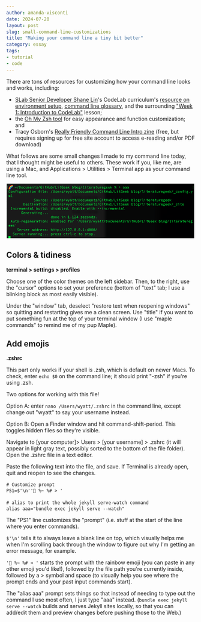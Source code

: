 ```yaml
---
author: amanda-visconti
date: 2024-07-20
layout: post
slug: small-command-line-customizations
title: "Making your command line a tiny bit better"
category: essay
tags:
- tutorial
- code
---
```


There are tons of resources for customizing how your command line looks and works, including:

* [SLab Senior Developer Shane Lin](/people/shane-lin)'s CodeLab curriculum's [resource on environment setup](https://github.com/scholarslab/CodeLab/blob/master/Week01/environment_setup.md), [command line glossary](https://github.com/scholarslab/CodeLab/blob/master/Week01/commandline.md), and the surrounding ["Week 1: Introduction to CodeLab"](https://github.com/scholarslab/CodeLab/tree/master/Week01) lesson;
* the [Oh My Zsh tool](https://ohmyz.sh/) for easy appearance and function customization; and
*  Tracy Osborn's [Really Friendly Command Line Intro zine](https://hellowebbooks.com/learn-command-line/) (free, but requires signing up for free site account to access e-reading and/or PDF download)

What follows are some small changes I made to my command line today, that I thought might be useful to others. These work if you, like me, are using a Mac, and Applications > Utilities > Terminal app as your command line tool.

![Screenshot of the author's command line app, showing the prompt now contains a rainbow emoji](/assets/post-media/2024-07-20_small-command-line-customizations.png)

## Colors & tidiness
**terminal > settings > profiles**

Choose one of the color themes on the left sidebar. Then, to the right, use the "cursor" options to set your preference (bottom of "text" tab; I use a blinking block as most easily visible). 

Under the "window" tab, deselect "restore text when reopening windows" so quitting and restarting gives me a clean screen. Use "title" if you want to put something fun at the top of your terminal window (I use "maple commands" to remind me of my pup Maple).

## Add emojis
**.zshrc**

This part only works if your shell is .zsh, which is default on newer Macs. To check, enter `echo $0` on the command line; it should print "-zsh" if you're using .zsh.

Two options for working with this file!

Option A: enter `nano /Users/wyatt/.zshrc` in the command line, except change out "wyatt" to say your username instead.

Option B: Open a Finder window and hit command-shift-period. This toggles hidden files so they're visible.

Navigate to [your computer]> Users > [your username] > .zshrc (it will appear in light gray text, possibly sorted to the bottom of the file folder). Open the .zshrc file in a text editor.

Paste the following text into the file, and save. If Terminal is already open, quit and reopen to see the changes.

```
# Customize prompt
PS1=$'\n''🌈 %~ %# > '

# alias to print the whole jekyll serve-watch command
alias aaa="bundle exec jekyll serve --watch"
```

The "PS1" line customizes the "prompt" (i.e. stuff at the start of the line where you enter commands). 

`$'\n'` tells it to always leave a blank line on top, which visually helps me when I'm scrolling back through the window to figure out why I'm getting an error message, for example. 

`'🌈 %~ %# > '` starts the prompt with the rainbow emoji (you can paste in any other emoji you'd like!), followed by the file path you're currently inside, followed by a > symbol and space (to visually help you see where the prompt ends and your past input commands start).

The "alias aaa" prompt sets things so that instead of needing to type out the command I use most often, I just type "aaa" instead. (`bundle exec jekyll serve --watch` builds and serves Jekyll sites locally, so that you can add/edit them and preview changes before pushing those to the Web.)
